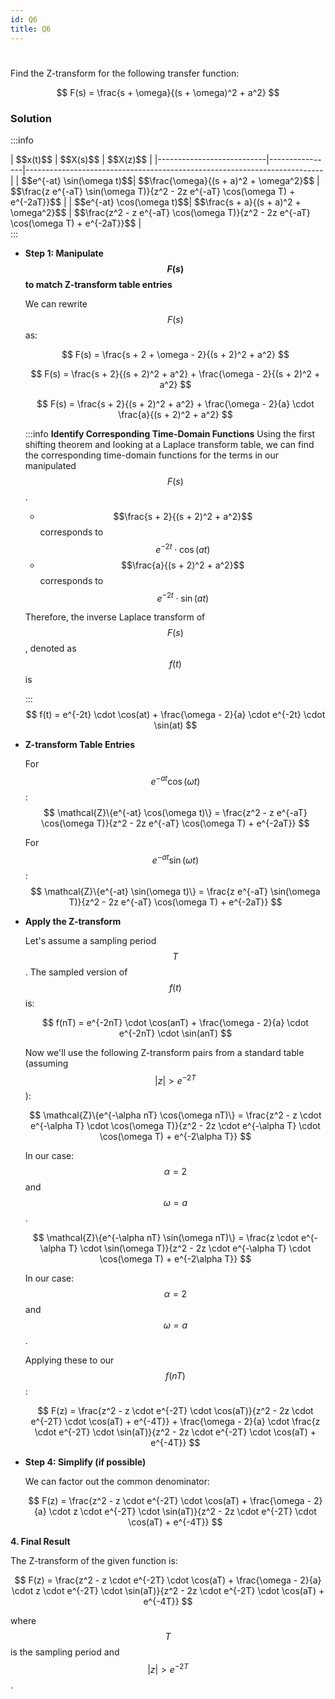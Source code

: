 ```yaml
---
id: Q6
title: Q6
---
```


#


Find the Z-transform for the following transfer function:

$$
F(s) = \frac{s + \omega}{(s + \omega)^2 + a^2}
$$


### Solution

:::info
<div style={{width: "100%", display: "flex", justifyContent: "center"}}>
| $$x(t)$$                  | $$X(s)$$       | $$X(z)$$                                                                 |
|---------------------------|----------------|--------------------------------------------------------------------------|
| $$e^{-at} \sin(\omega t)$$| $$\frac{\omega}{(s + a)^2 + \omega^2}$$ | $$\frac{z e^{-aT} \sin(\omega T)}{z^2 - 2z e^{-aT} \cos(\omega T) + e^{-2aT}}$$ |
| $$e^{-at} \cos(\omega t)$$| $$\frac{s + a}{(s + a)^2 + \omega^2}$$ | $$\frac{z^2 - z e^{-aT} \cos(\omega T)}{z^2 - 2z e^{-aT} \cos(\omega T) + e^{-2aT}}$$ |
</div>
:::

*   **Step 1: Manipulate $$F(s)$$ to match Z-transform table entries**

    We can rewrite $$F(s)$$ as:

    $$
    F(s) = \frac{s + 2 + \omega - 2}{(s + 2)^2 + a^2}
    $$

    $$
    F(s) = \frac{s + 2}{(s + 2)^2 + a^2} + \frac{\omega - 2}{(s + 2)^2 + a^2}
    $$

    $$
    F(s) = \frac{s + 2}{(s + 2)^2 + a^2} + \frac{\omega - 2}{a} \cdot \frac{a}{(s + 2)^2 + a^2}
    $$

    :::info
    **Identify Corresponding Time-Domain Functions**
    Using the first shifting theorem and looking at a Laplace transform table, we can find the corresponding time-domain functions for the terms in our manipulated $$F(s)$$.

    *   $$\frac{s + 2}{(s + 2)^2 + a^2}$$ corresponds to $$e^{-2t} \cdot \cos(at)$$
    *   $$\frac{a}{(s + 2)^2 + a^2}$$ corresponds to $$e^{-2t} \cdot \sin(at)$$

    Therefore, the inverse Laplace transform of $$F(s)$$, denoted as $$f(t)$$ is

    :::
    $$
    f(t) = e^{-2t} \cdot \cos(at) + \frac{\omega - 2}{a} \cdot e^{-2t} \cdot \sin(at)
    $$

*   **Z-transform Table Entries**

    For $$e^{-at} \cos(\omega t)$$:
    $$
    \mathcal{Z}\{e^{-at} \cos(\omega t)\} = \frac{z^2 - z e^{-aT} \cos(\omega T)}{z^2 - 2z e^{-aT} \cos(\omega T) + e^{-2aT}}
    $$

    For $$e^{-at} \sin(\omega t)$$:
    $$
    \mathcal{Z}\{e^{-at} \sin(\omega t)\} = \frac{z e^{-aT} \sin(\omega T)}{z^2 - 2z e^{-aT} \cos(\omega T) + e^{-2aT}}
    $$

*   **Apply the Z-transform**

    Let's assume a sampling period $$T$$. The sampled version of $$f(t)$$ is:

    $$
    f(nT) = e^{-2nT} \cdot \cos(anT) + \frac{\omega - 2}{a} \cdot e^{-2nT} \cdot \sin(anT)
    $$

    Now we'll use the following Z-transform pairs from a standard table (assuming $$|z| > e^{-2T}$$):

    $$
    \mathcal{Z}\{e^{-\alpha nT} \cos(\omega nT)\} = \frac{z^2 - z \cdot e^{-\alpha T} \cdot \cos(\omega T)}{z^2 - 2z \cdot e^{-\alpha T} \cdot \cos(\omega T) + e^{-2\alpha T}}
    $$

    In our case: $$\alpha = 2$$ and $$\omega = a$$.

    $$
    \mathcal{Z}\{e^{-\alpha nT} \sin(\omega nT)\} = \frac{z \cdot e^{-\alpha T} \cdot \sin(\omega T)}{z^2 - 2z \cdot e^{-\alpha T} \cdot \cos(\omega T) + e^{-2\alpha T}}
    $$

    In our case: $$\alpha = 2$$ and $$\omega = a$$.

    Applying these to our $$f(nT)$$:

    $$
    F(z) = \frac{z^2 - z \cdot e^{-2T} \cdot \cos(aT)}{z^2 - 2z \cdot e^{-2T} \cdot \cos(aT) + e^{-4T}} + \frac{\omega - 2}{a} \cdot \frac{z \cdot e^{-2T} \cdot \sin(aT)}{z^2 - 2z \cdot e^{-2T} \cdot \cos(aT) + e^{-4T}}
    $$

*   **Step 4: Simplify (if possible)**

    We can factor out the common denominator:

    $$
    F(z) = \frac{z^2 - z \cdot e^{-2T} \cdot \cos(aT) + \frac{\omega - 2}{a} \cdot z \cdot e^{-2T} \cdot \sin(aT)}{z^2 - 2z \cdot e^{-2T} \cdot \cos(aT) + e^{-4T}}
    $$

**4. Final Result**

The Z-transform of the given function is:

$$
F(z) = \frac{z^2 - z \cdot e^{-2T} \cdot \cos(aT) + \frac{\omega - 2}{a} \cdot z \cdot e^{-2T} \cdot \sin(aT)}{z^2 - 2z \cdot e^{-2T} \cdot \cos(aT) + e^{-4T}}
$$

where $$T$$ is the sampling period and $$|z| > e^{-2T}$$.
